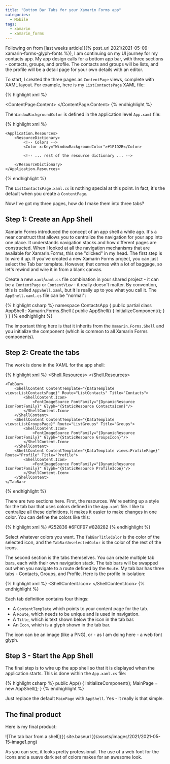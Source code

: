 ```yaml
---
title: "Bottom Bar Tabs for your Xamarin Forms app"
categories:
  - Mobile
tags:
  - xamarin
  - xamarin_forms
---
```


Following on from [last weeks article]({% post_url 2021/2021-05-09-xamarin-forms-glyph-fonts %}), I am continuing on my UI journey for my contacts app.  My app design calls for a bottom app bar, with three sections - contacts, groups, and profile.  The contacts and groups will be lists, and the profile will be a detail page for your own details with an editor.

To start, I created the three pages as `ContentPage` views, complete with XAML layout.  For example, here is my `ListContactsPage` XAML file:

{% highlight xml %}
<?xml version="1.0" encoding="utf-8" ?>
<ContentPage xmlns="http://xamarin.com/schemas/2014/forms"
             xmlns:x="http://schemas.microsoft.com/winfx/2009/xaml"
             x:Class="ContactsApp.Views.ListContactsPage"
             Title="Contacts"
             BackgroundColor="{DynamicResource WindowBackgroundColor}">
    <ContentPage.Content>
        <StackLayout>
            <Label Text="Contacts Page" 
                   VerticalOptions="CenterAndExpand" 
                   HorizontalOptions="CenterAndExpand" />
        </StackLayout>
    </ContentPage.Content>
</ContentPage>
{% endhighlight %}

The `WindowBackgroundColor` is defined in the application level `App.xaml` file:

{% highlight xml %}
<Application xmlns="http://xamarin.com/schemas/2014/forms"
             xmlns:x="http://schemas.microsoft.com/winfx/2009/xaml"
             xmlns:controls="clr-namespace:ContactsApp.Controls"
             x:Class="ContactsApp.App">

    <Application.Resources>
        <ResourceDictionary>
            <!-- Colors -->
            <Color x:Key="WindowBackgroundColor">#1F1D2B</Color>

            <!-- ... rest of the resource dictionary ... -->

        </ResourceDictionary>
    </Application.Resources>
</Application>
{% endhighlight %}

The `ListContactsPage.xaml.cs` is nothing special at this point.  In fact, it's the default when you create a `ContentPage`.

Now I've got my three pages, how do I make them into three tabs?

## Step 1: Create an App Shell

Xamarin Forms introduced the concept of an app shell a while ago.  It's a near construct that allows you to centralize the navigation for your app into one place.  It understands navigation stacks and how different pages are constructed.  When I looked at all the navigation mechanisms that are available for Xamarin.Forms, this one "clicked" in my head.  The first step is to wire it up.  If you've created a new Xamarin Forms project, you can just select the Tab bar template.  However, that comes with a lot of baggage, so let's rewind and wire it in from a blank canvas.

Create a new `xaml`/`xaml.cs` file combination in your shared project - it can be a `ContentPage` or `ContentView` - it really doesn't matter.  By convention, this is called `AppShell.xaml`, but it is really up to you what you call it.  The `AppShell.xaml.cs` file can be "normal":

{% highlight csharp %}
namespace ContactsApp
{
    public partial class AppShell : Xamarin.Forms.Shell
    {
        public AppShell()
        {
            InitializeComponent();
        }
    }
}
{% endhighlight %}

The important thing here is that it inherits from the `Xamarin.Forms.Shell` and you initialize the component (which is common to all Xamarin Forms components).

## Step 2: Create the tabs

The work is done in the XAML for the app shell:

{% highlight xml %}
<Shell xmlns="http://xamarin.com/schemas/2014/forms"
       xmlns:x="http://schemas.microsoft.com/winfx/2009/xaml"
       xmlns:views="clr-namespace:ContactsApp.Views"
       Title="Contacts"
       x:Class="ContactsApp.AppShell"
       BackgroundColor="{DynamicResource WindowBackgroundColor}">
    <Shell.Resources>
        <Style TargetType="TabBar">
            <Setter Property="Shell.TabBarBackgroundColor" Value="{DynamicResource TabBarBackgroundColor}" />
            <Setter Property="Shell.TabBarDisabledColor" Value="{DynamicResource TabBarDisabledColor}"/>
            <Setter Property="Shell.TabBarForegroundColor" Value="{DynamicResource TabBarForegroundColor}" />
            <Setter Property="Shell.TabBarTitleColor" Value="{DynamicResource TabBarTitleColor}"/>
            <Setter Property="Shell.TabBarUnselectedColor" Value="{DynamicResource TabBarUnselectedColor}" />
        </Style>
    </Shell.Resources>

    <TabBar>
        <ShellContent ContentTemplate="{DataTemplate views:ListContactsPage}" Route="ListContacts" Title="Contacts">
            <ShellContent.Icon>
                <FontImageSource FontFamily="{DynamicResource IconFontFamily}" Glyph="{StaticResource ContactsIcon}"/>
            </ShellContent.Icon>
        </ShellContent>
        <ShellContent ContentTemplate="{DataTemplate views:ListGroupsPage}" Route="ListGroups" Title="Groups">
            <ShellContent.Icon>
                <FontImageSource FontFamily="{DynamicResource IconFontFamily}" Glyph="{StaticResource GroupsIcon}"/>
            </ShellContent.Icon>
        </ShellContent>
        <ShellContent ContentTemplate="{DataTemplate views:ProfilePage}" Route="Profile" Title="Profile">
            <ShellContent.Icon>
                <FontImageSource FontFamily="{DynamicResource IconFontFamily}" Glyph="{StaticResource ProfileIcon}"/>
            </ShellContent.Icon>
        </ShellContent>
    </TabBar>
</Shell>
{% endhighlight %}

There are two sections here.  First, the resources.  We're setting up a style for the tab bar that uses colors defined in the `App.xaml` file.  I like to centralize all these definitions.  It makes it easier to make changes in one color.  You can define the colors like this:

{% highlight xml %}
    <!-- Colors for the tab bar -->
    <Color x:Key="TabBarBackgroundColor">#252836</Color>
    <Color x:Key="TabBarTitleColor">#6FCF97</Color>
    <Color x:Key="TabBarUnselectedColor">#828282</Color>
{% endhighlight %}

Select whatever colors you want.  The `TabBarTitleColor` is the color of the selected icon, and the `TabBarUnselectedColor` is the color of the rest of the icons.

The second section is the tabs themselves.  You can create multiple tab bars, each with their own navigation stack.  The tab bars will be swapped out when you navigate to a route defined by the `Route`.  My tab bar has three tabs - Contacts, Groups, and Profile.  Here is the profile in isolation:

{% highlight xml %}
    <ShellContent ContentTemplate="{DataTemplate views:ProfilePage}" Route="Profile" Title="Profile">
        <ShellContent.Icon>
            <FontImageSource FontFamily="{DynamicResource IconFontFamily}" Glyph="{StaticResource ProfileIcon}"/>
        </ShellContent.Icon>
    </ShellContent>
{% endhighlight %}

Each tab definition contains four things:

* A `ContentTemplate` which points to your content page for the tab.
* A `Route`, which needs to be unique and is used in navigation.
* A `Title`, which is text shown below the icon in the tab bar.
* An `Icon`, which is a glyph shown in the tab bar.

The icon can be an image (like a PNG), or - as I am doing here - a web font glyph.

## Step 3 - Start the App Shell

The final step is to wire up the app shell so that it is displayed when the application starts.  This is done within the `App.xaml.cs` file:

{% highlight csharp %}
    public App()
    {
        InitializeComponent();
        MainPage = new AppShell();
    }
{% endhighlight %}

Just replace the default `MainPage` with `AppShell`.  Yes - it really is that simple.

## The final product

Here is my final product:

![The tab bar from a shell]({{ site.baseurl }}/assets/images/2021/2021-05-15-image1.png)

As you can see, it looks pretty professional.  The use of a web font for the icons and a suave dark set of colors makes for an awesome look.
